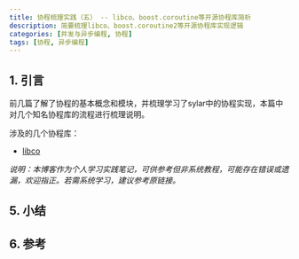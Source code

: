 ```yaml
---
title: 协程梳理实践（五） -- libco、boost.coroutine等开源协程库简析
description: 简要梳理libco、boost.coroutine2等开源协程库实现逻辑
categories: [并发与异步编程, 协程]
tags: [协程, 异步编程]
---
```



## 1. 引言

前几篇了解了协程的基本概念和模块，并梳理学习了sylar中的协程实现，本篇中对几个知名协程库的流程进行梳理说明。

涉及的几个协程库：

* [libco](https://github.com/Tencent/libco)

*说明：本博客作为个人学习实践笔记，可供参考但非系统教程，可能存在错误或遗漏，欢迎指正。若需系统学习，建议参考原链接。*



## 5. 小结


## 6. 参考

